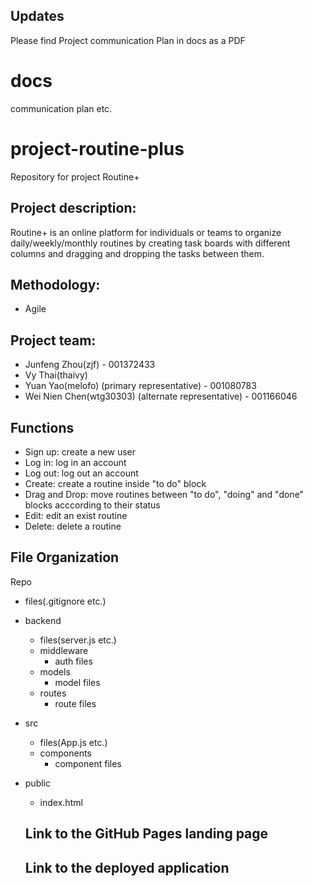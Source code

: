 ## Updates
Please find Project communication Plan in docs as a PDF

# docs
communication plan etc.

# project-routine-plus
Repository for project Routine+

## Project description:
Routine+ is an online platform for individuals or teams to organize daily/weekly/monthly routines by creating task boards with different columns and dragging and dropping the tasks between them.

## Methodology: 
* Agile

## Project team:
* Junfeng Zhou(zjf) - 001372433
* Vy Thai(thaivy) 
* Yuan Yao(melofo) (primary representative) - 001080783
* Wei Nien Chen(wtg30303) (alternate  representative) - 001166046

## Functions
* Sign up: create a new user
* Log in: log in an account
* Log out: log out an account
* Create: create a routine inside "to do" block
* Drag and Drop: move routines between "to do", "doing" and "done" blocks acccording to their status
* Edit: edit an exist routine
* Delete: delete a routine

## File Organization
Repo  
* files(.gitignore etc.)     
* backend  
  * files(server.js etc.)  
  * middleware
    * auth files  
  * models  
    * model files  
  * routes  
    * route files  
* src  
  * files(App.js etc.)  
  * components  
    * component files  
* public  
  * index.html  
  
  ## Link to the GitHub Pages landing page
  
  ## Link to the deployed application
